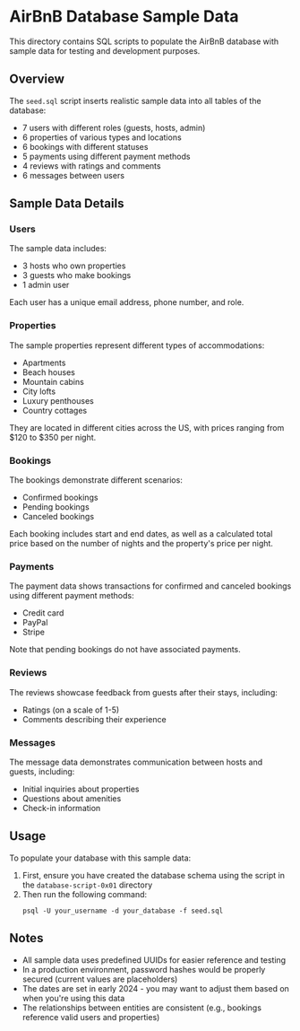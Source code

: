 # AirBnB Database Sample Data

This directory contains SQL scripts to populate the AirBnB database with sample data for testing and development purposes.

## Overview

The `seed.sql` script inserts realistic sample data into all tables of the database:
- 7 users with different roles (guests, hosts, admin)
- 6 properties of various types and locations
- 6 bookings with different statuses
- 5 payments using different payment methods
- 4 reviews with ratings and comments
- 6 messages between users

## Sample Data Details

### Users
The sample data includes:
- 3 hosts who own properties
- 3 guests who make bookings
- 1 admin user

Each user has a unique email address, phone number, and role.

### Properties
The sample properties represent different types of accommodations:
- Apartments
- Beach houses
- Mountain cabins
- City lofts
- Luxury penthouses
- Country cottages

They are located in different cities across the US, with prices ranging from $120 to $350 per night.

### Bookings
The bookings demonstrate different scenarios:
- Confirmed bookings
- Pending bookings
- Canceled bookings

Each booking includes start and end dates, as well as a calculated total price based on the number of nights and the property's price per night.

### Payments
The payment data shows transactions for confirmed and canceled bookings using different payment methods:
- Credit card
- PayPal
- Stripe

Note that pending bookings do not have associated payments.

### Reviews
The reviews showcase feedback from guests after their stays, including:
- Ratings (on a scale of 1-5)
- Comments describing their experience

### Messages
The message data demonstrates communication between hosts and guests, including:
- Initial inquiries about properties
- Questions about amenities
- Check-in information

## Usage

To populate your database with this sample data:

1. First, ensure you have created the database schema using the script in the `database-script-0x01` directory
2. Then run the following command:
   ```
   psql -U your_username -d your_database -f seed.sql
   ```

## Notes

- All sample data uses predefined UUIDs for easier reference and testing
- In a production environment, password hashes would be properly secured (current values are placeholders)
- The dates are set in early 2024 - you may want to adjust them based on when you're using this data
- The relationships between entities are consistent (e.g., bookings reference valid users and properties)